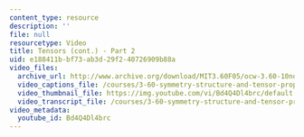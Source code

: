 ```yaml
---
content_type: resource
description: ''
file: null
resourcetype: Video
title: Tensors (cont.) - Part 2
uid: e188411b-bf73-ab3d-29f2-40726909b88a
video_files:
  archive_url: http://www.archive.org/download/MIT3.60F05/ocw-3.60-10nov2005-pt2-220k.mp4
  video_captions_file: /courses/3-60-symmetry-structure-and-tensor-properties-of-materials-fall-2005/ff8e680a66fb5c349de34c33df582d35_Bd4Q4Dl4brc.vtt
  video_thumbnail_file: https://img.youtube.com/vi/Bd4Q4Dl4brc/default.jpg
  video_transcript_file: /courses/3-60-symmetry-structure-and-tensor-properties-of-materials-fall-2005/65d18e93b01487729b8afbd804439c71_Bd4Q4Dl4brc.pdf
video_metadata:
  youtube_id: Bd4Q4Dl4brc
---
```

